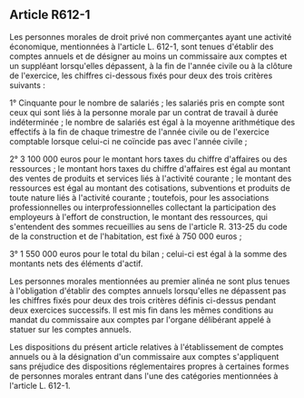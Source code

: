 Article R612-1
----
Les personnes morales de droit privé non commerçantes ayant une activité
économique, mentionnées à l'article L. 612-1, sont tenues d'établir des comptes
annuels et de désigner au moins un commissaire aux comptes et un suppléant
lorsqu'elles dépassent, à la fin de l'année civile ou à la clôture de
l'exercice, les chiffres ci-dessous fixés pour deux des trois critères suivants
:

1° Cinquante pour le nombre de salariés ; les salariés pris en compte sont ceux
qui sont liés à la personne morale par un contrat de travail à durée
indéterminée ; le nombre de salariés est égal à la moyenne arithmétique des
effectifs à la fin de chaque trimestre de l'année civile ou de l'exercice
comptable lorsque celui-ci ne coïncide pas avec l'année civile ;

2° 3 100 000 euros pour le montant hors taxes du chiffre d'affaires ou des
ressources ; le montant hors taxes du chiffre d'affaires est égal au montant des
ventes de produits et services liés à l'activité courante ; le montant des
ressources est égal au montant des cotisations, subventions et produits de toute
nature liés à l'activité courante ; toutefois, pour les associations
professionnelles ou interprofessionnelles collectant la participation des
employeurs à l'effort de construction, le montant des ressources, qui
s'entendent des sommes recueillies au sens de l'article R. 313-25 du code de la
construction et de l'habitation, est fixé à 750 000 euros ;

3° 1 550 000 euros pour le total du bilan ; celui-ci est égal à la somme des
montants nets des éléments d'actif.

Les personnes morales mentionnées au premier alinéa ne sont plus tenues à
l'obligation d'établir des comptes annuels lorsqu'elles ne dépassent pas les
chiffres fixés pour deux des trois critères définis ci-dessus pendant deux
exercices successifs. Il est mis fin dans les mêmes conditions au mandat du
commissaire aux comptes par l'organe délibérant appelé à statuer sur les comptes
annuels.

Les dispositions du présent article relatives à l'établissement de comptes
annuels ou à la désignation d'un commissaire aux comptes s'appliquent sans
préjudice des dispositions réglementaires propres à certaines formes de
personnes morales entrant dans l'une des catégories mentionnées à l'article L.
612-1.
